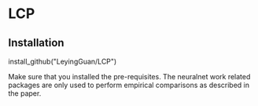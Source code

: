 # LCP

## Installation

install_github("LeyingGuan/LCP")

Make sure that you installed the pre-requisites. The neuralnet work related packages are only used to perform empirical comparisons as described in the paper.


